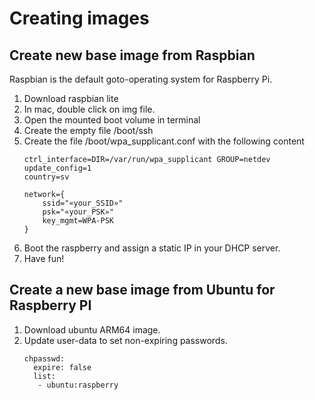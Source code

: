 # Creating images



## Create new base image from Raspbian
Raspbian is the default goto-operating system for Raspberry Pi.

1. Download raspbian lite
1. In mac, double click on img file.
1. Open the mounted boot volume in terminal
1. Create the empty file /boot/ssh
1. Create the file /boot/wpa_supplicant.conf with the following content
    ```
    ctrl_interface=DIR=/var/run/wpa_supplicant GROUP=netdev
    update_config=1
    country=sv
    
    network={
        ssid="«your_SSID»"
        psk="«your_PSK»"
        key_mgmt=WPA-PSK
    }
    ```
1. Boot the raspberry and assign a static IP in your DHCP server.
1. Have fun!

## Create a new base image from Ubuntu for Raspberry PI
1. Download ubuntu ARM64 image.
1. Update user-data to set non-expiring passwords.
    ```
    chpasswd:
      expire: false
      list:
       - ubuntu:raspberry
    ```

